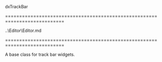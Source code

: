 <!--id-->dxTrackBar<!--/id-->
===========================================================================
<!--hidden--><!--/hidden-->
<!--inherits-->..\Editor\Editor.md<!--/inherits-->
===========================================================================

<!--shortDescription-->
A base class for track bar widgets.
<!--/shortDescription-->

<!--fullDescription-->

<!--/fullDescription-->